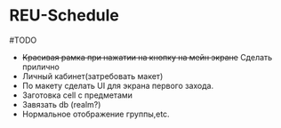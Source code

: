 # REU-Schedule

#TODO
* ~~Красивая рамка при нажатии на кнопку на мейн экране~~ Сделать прилично
* Личный кабинет(затребовать макет)
* По макету сделать UI для экрана первого захода.
* Заготовка cell c предметами
* Завязать db (realm?)
* Нормальное отображение группы,etc.